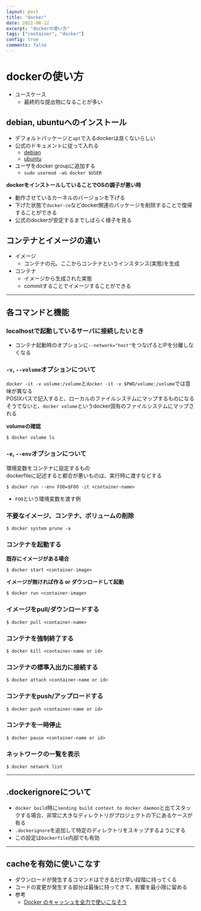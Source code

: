 ```yaml
---
layout: post
title: "docker"
date: 2021-08-12
excerpt: "dockerの使い方"
tags: ["container", "docker"]
config: true
comments: false
---
```


# dockerの使い方
 - ユースケース
   - 最終的な提出物になることが多い

## debian, ubuntuへのインストール
 - デフォルトパッケージと`apt`で入るdockerは良くないらしい
 - 公式のドキュメントに従って入れる
   - [debian](https://docs.docker.com/engine/install/debian/)
   - [ubuntu](https://docs.docker.com/engine/install/ubuntu/)
 - ユーザをdocker groupに追加する
   - `sudo usermod -aG docker $USER`

**dockerをインストールしていることでOSの調子が悪い時**  
 - 動作させているカーネルのバージョンを下げる
 - 下げた状態で`docker-ce`などdocker関連のパッケージを削除することで復帰することができる
 - 公式のdockerが安定するまでしばらく様子を見る

## コンテナとイメージの違い
 - イメージ
   - コンテナの元。ここからコンテナというインスタンス(実態)を生成
 - コンテナ
   - イメージから生成された実態
   - commitすることでイメージすることができる

---

## 各コマンドと機能

### localhostで起動しているサーバに接続したいとき
 - コンテナ起動時のオプションに`--network="host"`をつなげるとIPを分離しなくなる

### `-v`, `--volume`オプションについて
`docker -it -v volume:/volume`と`docker -it -v $PWD/volume:/volume`では意味が異なる  
POSIXパスで記入すると、ローカルのファイルシステムにマップするものになる  
そうでないと、`docker volume`というdocker固有のファイルシステムにマップされる  

**volumeの確認**  
```console
$ docker volume ls
```

### `-e`, `--env`オプションについて
環境変数をコンテナに設定するもの  
dockerfileに記述すると都合が悪いものは、実行時に渡すなどする  

```console
$ docker run --env FOO=$FOO -it <container-name>
```
 - `FOO`という環境変数を渡す例

### 不要なイメージ、コンテナ、ボリュームの削除

```console
$ docker system prune -a
```

### コンテナを起動する
 
**既存にイメージがある場合**  
```console
$ docker start <container-image>
```

**イメージが無ければ作る or  ダウンロードして起動**  
```console
$ docker run <container-image>
```

### イメージをpull/ダウンロードする

```console
$ docker pull <container-name>
```


### コンテナを強制終了する

```console
$ docker kill <container-name or id>
```

### コンテナの標準入出力に接続する

```console
$ docker attach <container-name or id>
```

### コンテナをpush/アップロードする

```console
$ docker push <container-name or id>
```

### コンテナを一時停止

```console
$ docker pause <container-name or id>
```

### ネットワークの一覧を表示

```console
$ docker network list
```

---

## .dockerignoreについて
 - `docker build`時に`sending build context to docker daemon`と出てスタックする場合、非常に大きなディレクトリがプロジェクトの下にあるケースが有る
 - `.dockerignore`を追加して特定のディレクトリをスキップするようにする
 - この設定は`Dockerfile`内部でも有効

---

## cacheを有効に使いこなす
 - ダウンロードが発生するコマンドはできるだけ早い段階に持ってくる
 - コードの変更が発生する部分は最後に持ってきて、影響を最小限に留める
 - 参考
   - [Docker のキャッシュを全力で使いこなそう](https://zenn.dev/kou64yama/articles/powerful-docker-build-cache)


